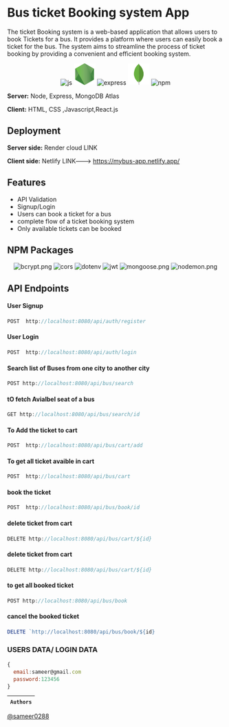 # Bus ticket Booking system App

The ticket Booking system is a web-based application that allows users to book Tickets for a bus. It provides a platform where users can easily book a ticket for the bus. The system aims to streamline the process of ticket booking by providing a convenient and efficient booking system.

<p align = "center">
<img src="https://user-images.githubusercontent.com/25181517/117447155-6a868a00-af3d-11eb-9cfe-245df15c9f3f.png" alt="js" width="50" height="50"/>
<img src="https://raw.githubusercontent.com/PrinceCorwin/Useful-tech-icons/main/images/nodejs.png" alt="nodejs" width="50" height="50"/>
<img src="https://res.cloudinary.com/kc-cloud/images/f_auto,q_auto/v1651772163/expressjslogo/expressjslogo.webp?_i=AA" alt="express" width="50" height="50"/>
 <img src="https://raw.githubusercontent.com/PrinceCorwin/Useful-tech-icons/main/images/mongodb-leaf.png" alt="mongo" width="50" height="50"/> 
<img src="https://user-images.githubusercontent.com/25181517/121401671-49102800-c959-11eb-9f6f-74d49a5e1774.png" alt="npm" width="50" height="50"/>
  
</p>

**Server:** Node, Express, MongoDB Atlas

**Client:** HTML, CSS ,Javascript,React.js

## Deployment

**Server side:** Render cloud LINK

**Client side:** Netlify LINK---> https://mybus-app.netlify.app/

## Features

- API Validation
- Signup/Login
- Users can book a ticket for a bus
- complete flow of a ticket booking system
- Only available tickets can be booked

## NPM Packages

<p align = "center">
<img src="https://repository-images.githubusercontent.com/139898859/9617c480-81c2-11ea-94fc-322231ead1f0" alt="bcrypt.png" width="70" height="50"/>
<img src="https://github.com/faraz412/cozy-passenger-4798/blob/main/Frontend/Files/cors.png?raw=true" alt="cors" width="70" height="50"/>
<img src="https://github.com/faraz412/cozy-passenger-4798/blob/main/Frontend/Files/download.png?raw=true" alt="dotenv" width="60" height="50"/>
<img src="https://github.com/faraz412/cozy-passenger-4798/blob/main/Frontend/Files/JWT.png?raw=true" alt="jwt" width="70" height="50"/>
<img src="https://4008838.fs1.hubspotusercontent-na1.net/hubfs/4008838/mogoose-logo.png" alt="mongoose.png" width="70" height="70"/>     
<img src="https://user-images.githubusercontent.com/13700/35731649-652807e8-080e-11e8-88fd-1b2f6d553b2d.png" alt="nodemon.png" width="50" height="50"/>

</p>
   
   
## API Endpoints

#### User Signup

```javascript
POST  http://localhost:8080/api/auth/register
```

#### User Login

```javascript
POST  http://localhost:8080/api/auth/login
```

#### Search list of Buses from one city to another city

```javascript
POST http://localhost:8080/api/bus/search
```

#### tO fetch Avialbel seat of a bus

```javascript
GET http://localhost:8080/api/bus/search/id
```

#### To Add the ticket to cart

```javascript
POST  http://localhost:8080/api/bus/cart/add
```

#### To get all ticket avaible in cart

```javascript
POST  http://localhost:8080/api/bus/cart
```

#### book the ticket

```javascript
POST  http://localhost:8080/api/bus/book/id
```

#### delete ticket from cart

```javascript
DELETE http://localhost:8080/api/bus/cart/${id}
```

#### delete ticket from cart

```javascript
DELETE http://localhost:8080/api/bus/cart/${id}
```

#### to get all booked ticket

```javascript
POST http://localhost:8080/api/bus/book
```

#### cancel the booked ticket

```javascript
DELETE `http://localhost:8080/api/bus/book/${id}
```

### USERS DATA/ LOGIN DATA

```javascript
{
  email:sameer@gmail.com
  password:123456
}


```

| `Authors` |
| :-------: |

[@sameer0288](https://github.com/sameer0288)
